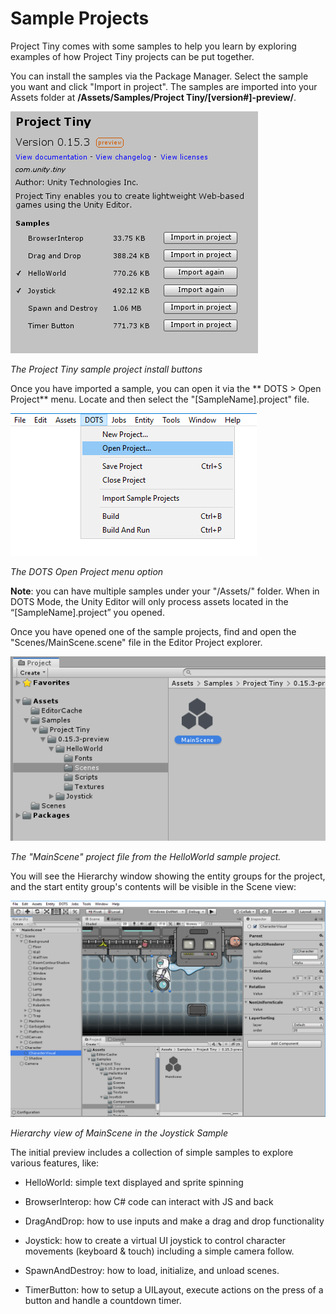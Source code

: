 # Sample Projects

Project Tiny comes with some samples to help you learn by exploring examples of how Project Tiny projects can be put together.

You can install the samples via the Package Manager. Select the sample you want and click "Import in project". The samples are imported into your Assets folder at **/Assets/Samples/Project Tiny/[version#]-preview/**.

![The Project Tiny sample project install buttons](images/import-sample-projects.png)

*The Project Tiny sample project install buttons*

Once you have imported a sample, you can open it via the ** DOTS > Open Project** menu. Locate and then select the "[SampleName].project" file.

![The DOTS Open Project menu option](images/dots-open-project.png)

*The DOTS Open Project menu option*


**Note**: you can have multiple samples under your "/Assets/" folder. When in DOTS Mode, the Unity Editor will only process assets located in the “[SampleName].project” you opened.

Once you have opened one of the sample projects, find and open the "Scenes/MainScene.scene" file in the Editor Project explorer.

![The "MainScene" project file from the HelloWorld sample project.](images/open-mainscene.png)

*The "MainScene" project file from the HelloWorld sample project.*

You will see the Hierarchy window showing the entity groups for the project, and the start entity group's contents will be visible in the Scene view:

![Hierarchy view of MainScene in the Joystick Sample](images/editor-view-sample-loaded.png)

*Hierarchy view of MainScene in the Joystick Sample*

The initial preview includes a collection of simple samples to explore various features, like:

* HelloWorld: simple text displayed and sprite spinning

* BrowserInterop: how C# code can interact with JS and back

* DragAndDrop: how to use inputs and make a drag and drop functionality

* Joystick: how to create a virtual UI joystick to control character movements (keyboard & touch) including a simple camera follow.

* SpawnAndDestroy: how to load, initialize, and unload scenes.

* TimerButton: how to setup a UILayout, execute actions on the press of a button and handle a countdown timer.
